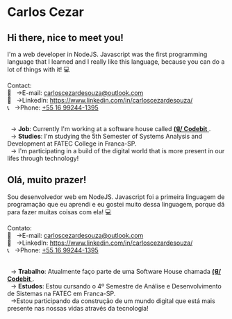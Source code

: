 # Carlos Cezar

 ## Hi there, nice to meet you!
 I'm a web developer in NodeJS. Javascript was the first programming
 language that I learned and I really like this language, because you can
 do a lot of things with it! :computer:

 Contact:
 <br/> :email: &nbsp; ->E-mail: carloscezardesouza@outlook.com
 <br/> :link: &nbsp; ->LinkedIn: https://www.linkedin.com/in/carloscezardesouza/
 <br/> :telephone_receiver: &nbsp; ->Phone: <a href="https://api.whatsapp.com/send?phone=5516992441395" target="_blank">+55 16 99244-1395</a>
 
 <br/> &nbsp; -> **Job**: Currently I'm working at a software house called <a href="https://codebit.com.br/" target="_blank"> **(ꓭ/ Codebit** </a>.
 <br/> &nbsp; -> **Studies**: I'm studying the 5th Semester of Systems Analysis and Development at FATEC College in Franca-SP.
 <br/> &nbsp; -> I'm participating in a build of the digital world that is more present in our lifes through technology!

 ## Olá, muito prazer!
 Sou desenvolvedor web em NodeJS. Javascript foi a primeira linguagem
 de programação que eu aprendi e eu gostei muito dessa linguagem, porque dá
 para fazer muitas coisas com ela! :computer:

 Contato:
 <br/> :email: &nbsp; ->E-mail: carloscezardesouza@outlook.com
 <br/> :link: &nbsp; ->LinkedIn: https://www.linkedin.com/in/carloscezardesouza/
 <br/> :telephone_receiver: &nbsp; ->Phone: <a href="https://api.whatsapp.com/send?phone=5516992441395" target="_blank">+55 16 99244-1395</a>
            
 <br/> &nbsp; -> **Trabalho**: Atualmente faço parte de uma Software House chamada <a href="https://codebit.com.br/" target="_blank"> **(ꓭ/ Codebit** </a>.
 <br/> &nbsp; -> **Estudos**: Estou cursando o 4º Semestre de Análise e Desenvolvimento de Sistemas na FATEC em Franca-SP.
 <br/> &nbsp; ->Estou participando da construção de um mundo digital que está mais presente nas nossas vidas através da tecnologia!
</pt>
